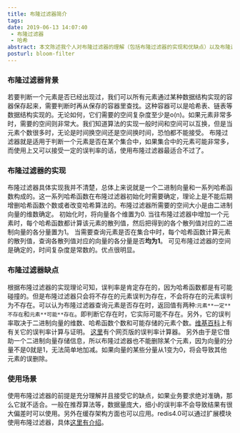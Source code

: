 ```yaml
---
title: 布隆过滤器简介
tags:
date: 2019-06-13 14:07:40
 - 布隆过滤器
 - 哈希
abstract: 本文陈述我个人对布隆过滤器的理解（包括布隆过滤器的实现和优缺点）以及布隆过滤器在生产中可以应用的场合。
posturl: bloom-filter
---
```


### 布隆过滤器背景
若要判断一个元素是否已经出现过，我们可以所有元素通过某种数据结构实现的容器保存起来，需要判断时再从保存的容器里查找。这种容器可以是哈希表、链表等数据结构实现的。无论如何，它们需要的空间复杂度至少是o(n)。如果元素非常多时，需要的空间则非常大。我们知道算法的实现一般时间和空间可以互换，但是当元素个数很多时，无论是时间换空间还是空间换时间，恐怕都不能接受。
布隆过滤器就是适用于判断一个元素是否在某个集合中，如果集合中的元素可能非常多，而使用上又可以接受一定的误判率的话，使用布隆过滤器最适合不过了。

### 布隆过滤器的实现
布隆过滤器具体实现我并不清楚，总体上来说就是一个二进制向量和一系列哈希函数构成的。这一系列哈希函数在布隆过滤器初始化时需要确定，理论上是不能后期增删哈希函数个数或者改变哈希算法的。布隆过滤器所需要的空间大小是由二进制向量的维数确定。
初始化时，将向量各个维置为0.
当往布隆过滤器中增加一个元素时，每个哈希函数都计算该元素的散列值，然后把得到的各个散列值对应的二进制向量的各分量置为1。
当需要查询元素是否在集合中时，每个哈希函数计算元素的散列值，查询各散列值对应的向量的各分量是否**均为1**。
可见布隆过滤器的空间是确定的，时间复杂度是常数的。优点很明显。

### 布隆过滤器缺点
根据布隆过滤器的实现理论可知，误判率是肯定存在的，因为哈希函数都是有可能碰撞的。但是布隆过滤器只会将不存在的元素误判为存在，不会将存在的元素误判为不存在。可以认为布隆过滤器查询元素是否存在时，返回值有两种:`元素**一定**不存在`和`元素**可能**存在`。即判断它存在时，它实际可能不存在。另外，它的误判率取决于二进制向量的维数、哈希函数个数和可能存储的元素个数。[维基百科](https://en.wikipedia.org/wiki/Bloom_filter#Probability_of_false_positives)上有有关它的误判率计算与证明。
[这里](https://krisives.github.io/bloom-calculator/)有个网页版的误判率计算器。
另外由于是它借助一个二进制向量存储信息，所以布隆过滤器也不能删除某个元素，因为向量的分量不是0就是1，无法简单地加减。如果向量的某些分量从1变为0，将会导致其他元素的误删除。

### 使用场景
使用布隆过滤器的前提是充分理解并且接受它的缺点，如果业务要求绝对准确，那么它就不适合。一般在推荐算法等，数据量庞大，细小的误判率不会导致结果有很大偏差时可以使用。另外在缓存架构方面也可以应用。redis4.0可以通过扩展模块使用布隆过滤器，具体[这里有介绍](https://redislabs.com/blog/rebloom-bloom-filter-datatype-redis/)。